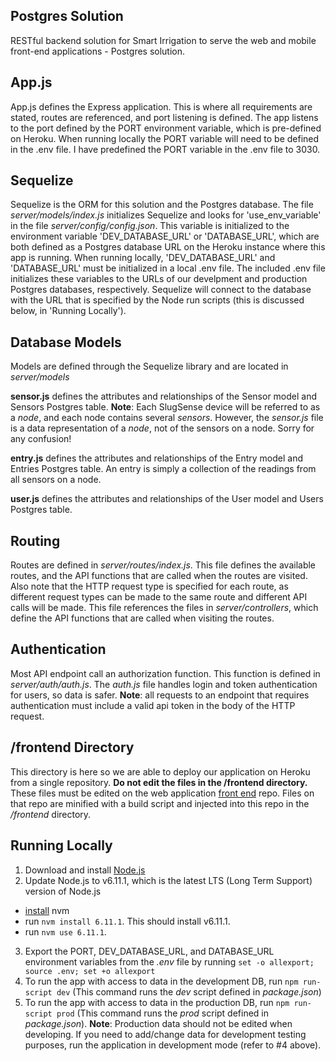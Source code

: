 ## Postgres Solution

RESTful backend solution for Smart Irrigation to serve the web and mobile front-end applications - Postgres solution.

## App.js

App.js defines the Express application. This is where all requirements are stated, routes are referenced, and port listening is defined. The app listens to the port defined by the PORT environment variable, which is pre-defined on Heroku. When running locally the PORT variable will need to be defined in the .env file. I have predefined the PORT variable in the .env file to 3030.

## Sequelize

Sequelize is the ORM for this solution and the Postgres database. The file *server/models/index.js* initializes Sequelize and looks for 'use\_env\_variable' in the file *server/config/config.json*. This variable is initialized to the environment variable 'DEV\_DATABASE\_URL' or 'DATABASE\_URL', which are both defined as a Postgres database URL on the Heroku instance where this app is running. When running locally, 'DEV\_DATABASE\_URL' and 'DATABASE\_URL' must be initialized in a local .env file. The included .env file initializes these variables to the URLs of our develpment and production Postgres databases, respectively. Sequelize will connect to the database with the URL that is specified by the Node run scripts (this is discussed below, in 'Running Locally').

## Database Models

Models are defined through the Sequelize library and are located in *server/models*

**sensor.js** defines the attributes and relationships of the Sensor model and Sensors Postgres table. **Note**: Each SlugSense device will be referred to as a *node*, and each node contains several *sensors*. However, the *sensor.js* file is a data representation of a *node*, not of the sensors on a node. Sorry for any confusion!

**entry.js** defines the attributes and relationships of the Entry model and Entries Postgres table. An entry is simply a collection of the readings from all sensors on a node. 

**user.js** defines the attributes and relationships of the User model and Users Postgres table.

## Routing

Routes are defined in *server/routes/index.js*. This file defines the available routes, and the API functions that are called when the routes are visited. Also note that the HTTP request type is specified for each route, as different request types can be made to the same route and different API calls will be made. This file references the files in *server/controllers*, which define the API functions that are called when visiting the routes.

## Authentication

Most API endpoint call an authorization function. This function is defined in *server/auth/auth.js*. The *auth.js* file handles login and token authentication for users, so data is safer. **Note**: all requests to an endpoint that requires authentication must include a valid api token in the body of the HTTP request. 

## /frontend Directory

This directory is here so we are able to deploy our application on Heroku from a single repository. **Do not edit the files in the /frontend directory.** These files must be edited on the web application [front end](https://github.com/Ewocker/SmartIrrigation-Webapp) repo. Files on that repo are minified with a build script and injected into this repo in the */frontend* directory. 

## Running Locally

1. Download and install [Node.js]( https://nodejs.org/en/download/)
2. Update Node.js to v6.11.1, which is the latest LTS (Long Term Support) version of Node.js
 - [install](https://github.com/creationix/nvm#installation) nvm
 - run `nvm install 6.11.1`. This should install v6.11.1.
 - run `nvm use 6.11.1`.

3. Export the PORT, DEV\_DATABASE\_URL, and DATABASE_URL environment variables from the *.env* file by running `set -o allexport; source .env; set +o allexport`
4. To run the app with access to data in the development DB, run `npm run-script dev` (This command runs the *dev* script defined in *package.json*)
5. To run the app with access to data in the production DB, run `npm run-script prod` (This command runs the *prod* script defined in *package.json*). **Note**: Production data should not be edited when developing. If you need to add/change data for development testing purposes, run the application in development mode (refer to #4 above).